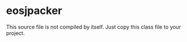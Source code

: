 # eosjpacker

This source file is not compiled by itself.
Just copy this class file to your project.
